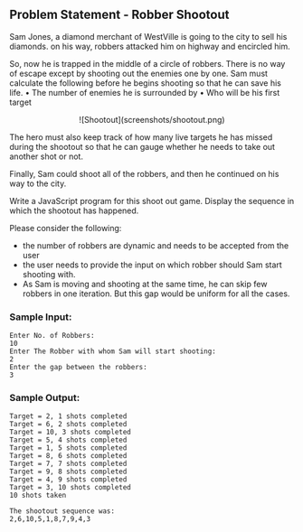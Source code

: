 ## Problem Statement - Robber Shootout

Sam Jones, a diamond merchant of WestVille is going to the city to sell his diamonds. on his way, robbers attacked him on highway and encircled him.

So, now he is trapped in the middle of a circle of robbers. There is no way of escape except by shooting out the enemies one by one. Sam must calculate the following before he begins shooting so that he can save his life.
•   The number of enemies he is surrounded by
•   Who will be his first target

<div align="center">
 ![Shootout](screenshots/shootout.png)
</div>


The hero must also keep track of how many live targets he has missed during the shootout so that he can gauge whether he needs to take out another shot or not. 

Finally, Sam could shoot all of the robbers, and then he continued on his way to the city.
 
Write a JavaScript program for this shoot out game. Display the sequence in which the shootout has happened. 

Please consider the following: 
- the number of robbers are dynamic and needs to be accepted from the user
- the user needs to provide the input on which robber should Sam start shooting with.
- As Sam is moving and shooting at the same time, he can skip few robbers in one iteration. But this gap would be uniform for all the cases.

### Sample Input:

```
Enter No. of Robbers:
10
Enter The Robber with whom Sam will start shooting:
2
Enter the gap between the robbers:
3
```

### Sample Output:
```
Target = 2, 1 shots completed
Target = 6, 2 shots completed
Target = 10, 3 shots completed
Target = 5, 4 shots completed
Target = 1, 5 shots completed
Target = 8, 6 shots completed
Target = 7, 7 shots completed
Target = 9, 8 shots completed
Target = 4, 9 shots completed
Target = 3, 10 shots completed
10 shots taken

The shootout sequence was: 
2,6,10,5,1,8,7,9,4,3
```
